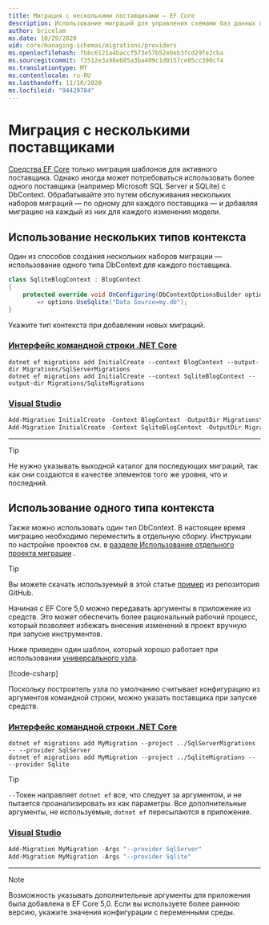 ```yaml
---
title: Миграция с несколькими поставщиками — EF Core
description: Использование миграций для управления схемами баз данных при использовании нескольких поставщиков баз данных с Entity Framework Core
author: bricelam
ms.date: 10/29/2020
uid: core/managing-schemas/migrations/providers
ms.openlocfilehash: fb8c6121a4baccf573e57b52ebeb3fcd29fe2cba
ms.sourcegitcommit: f3512e3a98e685a3ba409c1d0157ce85cc390cf4
ms.translationtype: MT
ms.contentlocale: ru-RU
ms.lasthandoff: 11/10/2020
ms.locfileid: "94429784"
---
```

# <a name="migrations-with-multiple-providers"></a>Миграция с несколькими поставщиками

[Средства EF Core](xref:core/cli/index) только миграция шаблонов для активного поставщика. Однако иногда может потребоваться использовать более одного поставщика (например Microsoft SQL Server и SQLite) с DbContext. Обрабатывайте это путем обслуживания нескольких наборов миграций — по одному для каждого поставщика — и добавляя миграцию на каждый из них для каждого изменения модели.

## <a name="using-multiple-context-types"></a>Использование нескольких типов контекста

Один из способов создания нескольких наборов миграции — использование одного типа DbContext для каждого поставщика.

```csharp
class SqliteBlogContext : BlogContext
{
    protected override void OnConfiguring(DbContextOptionsBuilder options)
        => options.UseSqlite("Data Source=my.db");
}
```

Укажите тип контекста при добавлении новых миграций.

### <a name="net-core-cli"></a>[Интерфейс командной строки .NET Core](#tab/dotnet-core-cli)

```dotnetcli
dotnet ef migrations add InitialCreate --context BlogContext --output-dir Migrations/SqlServerMigrations
dotnet ef migrations add InitialCreate --context SqliteBlogContext --output-dir Migrations/SqliteMigrations
```

### <a name="visual-studio"></a>[Visual Studio](#tab/vs)

```powershell
Add-Migration InitialCreate -Context BlogContext -OutputDir Migrations\SqlServerMigrations
Add-Migration InitialCreate -Context SqliteBlogContext -OutputDir Migrations\SqliteMigrations
```

***

> [!TIP]
> Не нужно указывать выходной каталог для последующих миграций, так как они создаются в качестве элементов того же уровня, что и последний.

## <a name="using-one-context-type"></a>Использование одного типа контекста

Также можно использовать один тип DbContext. В настоящее время миграцию необходимо переместить в отдельную сборку. Инструкции по настройке проектов см. в [разделе Использование отдельного проекта миграции](xref:core/managing-schemas/migrations/projects) .

> [!TIP]
> Вы можете скачать используемый в этой статье [пример](https://github.com/dotnet/EntityFramework.Docs/tree/master/samples/core/Schemas/TwoProjectMigrations) из репозитория GitHub.

Начиная с EF Core 5,0 можно передавать аргументы в приложение из средств. Это может обеспечить более рациональный рабочий процесс, который позволяет избежать внесения изменений в проект вручную при запуске инструментов.

Ниже приведен один шаблон, который хорошо работает при использовании [универсального узла](/dotnet/core/extensions/generic-host).

[!code-csharp[](../../../../samples/core/Schemas/TwoProjectMigrations/WorkerService1/Program.cs#snippet_CreateHostBuilder)]

Поскольку построитель узла по умолчанию считывает конфигурацию из аргументов командной строки, можно указать поставщика при запуске средств.

### <a name="net-core-cli"></a>[Интерфейс командной строки .NET Core](#tab/dotnet-core-cli)

```dotnetcli
dotnet ef migrations add MyMigration --project ../SqlServerMigrations -- --provider SqlServer
dotnet ef migrations add MyMigration --project ../SqliteMigrations -- --provider Sqlite
```

> [!TIP]
> `--`Токен направляет `dotnet ef` все, что следует за аргументом, и не пытается проанализировать их как параметры. Все дополнительные аргументы, не используемые, `dotnet ef` пересылаются в приложение.

### <a name="visual-studio"></a>[Visual Studio](#tab/vs)

```powershell
Add-Migration MyMigration -Args "--provider SqlServer"
Add-Migration MyMigration -Args "--provider Sqlite"
```

***

> [!NOTE]
> Возможность указывать дополнительные аргументы для приложения была добавлена в EF Core 5,0. Если вы используете более раннюю версию, укажите значения конфигурации с переменными среды.
